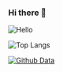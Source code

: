 ### Hi there 👋

<!--
**SteinsHead/SteinsHead** is a ✨ _special_ ✨ repository because its `README.md` (this file) appears on your GitHub profile.

Here are some ideas to get you started:

- 🔭 I’m currently working on ...
- 🌱 I’m currently learning ...
- 👯 I’m looking to collaborate on ...
- 🤔 I’m looking for help with ...
- 💬 Ask me about ...
- 📫 How to reach me: ...
- 😄 Pronouns: ...
- ⚡ Fun fact: ...
-->
![Hello](https://count.getloli.com/get/@SteinsHead)

![Top Langs](https://github-readme-stats.vercel.app/api/top-langs/?username=SteinsHead&layout=compact&theme=buefy)

[![Github Data](https://github-readme-stats.vercel.app/api?username=SteinsHead&count_private=true&show_icons=true&count_private=true&theme=buefy)]()
